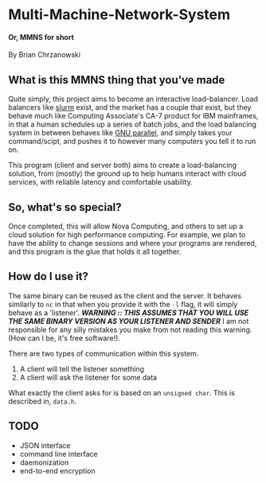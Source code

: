 # Multi-Machine-Network-System

#### Or, MMNS for short

By Brian Chrzanowski



## What is this MMNS thing that you've made

Quite simply, this project aims to become an interactive load-balancer. Load
balancers like [slurm](https://slurm.schedmd.com/) exist, and the market has
a couple that exist, but they behave much like Computing Associate's CA-7
product for IBM mainframes, in that a human schedules up a series of batch
jobs, and the load balancing system in between behaves like
[GNU parallel](https://www.gnu.org/software/parallel/), and simply takes your
command/scipt, and pushes it to however many computers you tell it to run on.


This program (client and server both) aims to create a load-balancing solution,
from (mostly) the ground up to help humans interact with cloud services,
with reliable latency and comfortable usability.


## So, what's so special?

Once completed, this will allow Nova Computing, and others to set up a
cloud solution for high performance computing. For example, we plan to have
the ability to change sessions and where your programs are rendered, and this
program is the glue that holds it all together.

## How do I use it?
The same binary can be reused as the client and the server. It behaves
similarly to `nc` in that when you provide it with the `-l` flag, it will
simply behave as a 'listener'. ***WARNING :: THIS ASSUMES THAT YOU WILL USE
THE SAME BINARY VERSION AS YOUR LISTENER AND SENDER*** I am not responsible
for any silly mistakes you make from not reading this warning. (How can I be,
it's free software!).


There are two types of communication within this system.

1. A client will tell the listener something
2. A client will ask the listener for some data

What exactly the client asks for is based on an `unsigned char`. This is
described in, `data.h`.

## TODO
* JSON interface
* command line interface
* daemonization
* end-to-end encryption
